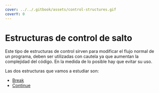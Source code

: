 ```yaml
---
cover: ../../.gitbook/assets/control-structures.gif
coverY: 0
---
```


# Estructuras de control de salto

Este tipo de estructuras de control sirven para modificar el flujo normal de un programa, deben ser utilizadas con cautela ya que aumentan la complejidad del código. En la medida de lo posible hay que evitar su uso.

Las dos estructuras que vamos a estudiar son:

* [Break](break.md)
* [Continue](continue.md)
